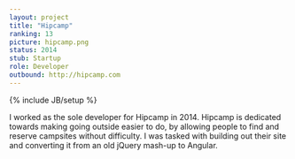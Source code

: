 ```yaml
---
layout: project
title: "Hipcamp"
ranking: 13
picture: hipcamp.png
status: 2014
stub: Startup
role: Developer
outbound: http://hipcamp.com
---
```

{% include JB/setup %}

I worked as the sole developer for Hipcamp in 2014. Hipcamp is dedicated towards making going outside easier to do, by allowing people to find and reserve campsites without difficulty. I was tasked with building out their site and converting it from an old jQuery mash-up to Angular.
